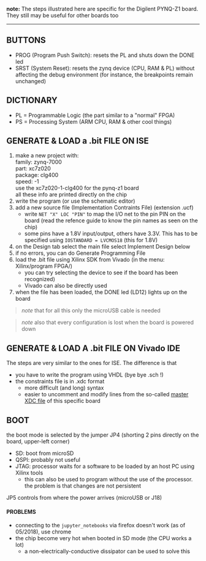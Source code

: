 **note:**
The steps illustrated here are specific for the Digilent PYNQ-Z1 board.  
They still may be useful for other boards too

* * *

## BUTTONS
* PROG (Program Push Switch): resets the PL and shuts down the DONE led
* SRST (System Reset): resets the zynq device (CPU, RAM & PL) without affecting
  the debug environment (for instance, the breakpoints remain unchanged)

## DICTIONARY
* PL = Programmable Logic (the part similar to a "normal" FPGA)
* PS = Processing System (ARM CPU, RAM & other cool things)

## GENERATE & LOAD a .bit FILE ON ISE
1. make a new project with:  
	family:	zynq-7000  
	part:		xc7z020  
	package:	clg400  
	speed:		-1  
	use the xc7z020-1-clg400 for the pynq-z1 board  
	all these info are printed directly on the chip
2. write the program (or use the schematic editor)
3. add a new source file (Implementation Contraints File) (extension .ucf)
	* write ` NET "X" LOC "PIN" ` to map the I/O net to the pin PIN on the board
	  (read the refence guide to know the pin names as seen on the chip)
	* some pins have a 1.8V input/output, others have 3.3V. This has to be
	  specified using ` IOSTANDARD = LVCMOS18 ` (this for 1.8V)
4. on the Design tab select the main file select Implement Design below
5. if no errors, you can do Generate Programming File
6. load the .bit file using Xilinx SDK from Vivado
	(in the menu: Xilinx/program FPGA/)
	* you can try selecting the device to see if the board has been recognized)
	* Vivado can also be directly used
7. when the file has been loaded, the DONE led (LD12) lights up on the board

> *note* that for all this only the microUSB cable is needed

> *note* also that every configuration is lost when the board is powered down

## GENERATE & LOAD A .bit FILE ON Vivado IDE
The steps are very similar to the ones for ISE.
The difference is that
* you have to write the program using VHDL (bye bye .sch !)
* the constraints file is in .xdc format
	* more difficult (and long) syntax
	* easier to uncomment and modify lines from the so-called [master XDC file][1]
	  of this specific board

## BOOT
the boot mode is selected by the jumper JP4
(shorting 2 pins directly on the board, upper-left corner)
* SD: boot from microSD
* QSPI: probably not useful
* JTAG: processor waits for a software to be loaded by an host PC using Xilinx
  tools
	- this can also be used to program without the use of the processor.
	  the problem is that changes are not persistent

JP5 controls from where the power arrives (microUSB or J18)

#### PROBLEMS ####
* connecting to the `jupyter_notebooks` via firefox doesn't work (as of 05/2018),
  use chrome
* the chip become very hot when booted in SD mode (the CPU works a lot)
	- a non-electrically-conductive dissipator can be used to solve this

[1]: https://reference.digilentinc.com/_media/reference/programmable-logic/pynq-z1/pynq-z1_c.zip
	"pynq-z1 master xdc file"


<!--
sets the tab width to 4 spaces
vim: tabstop=4 shiftwidth=4
-->
